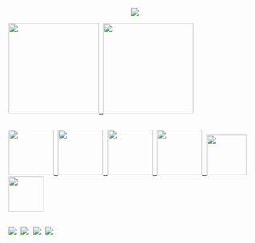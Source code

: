 <samp>
 <p align="center">
  <a href="https://github.com/flaviapaiva234/readme-typing-svg"><img src="https://readme-typing-svg.herokuapp.com?font=Arial&center=true&lines=Hello+I'm+Flávia+Paiva"></a>
</p>

<div>
<a href="https://github.com/flaviapaiva234">
<img height="180em" src="https://github-readme-status.vercel.app/api?username=flaviapaiva234&show_icons=true&theme=synthwave&include_all_commits=true&count_private=true"/>
<img height="180em" src="https://github-readme-status.vercel.app/api/top-langs/?username=flaviapaiva234&layout=compact&langs_count=16&theme=dracula"/>
  
 ##
<img height="90em" src="https://cdn.jsdelivr.net/gh/devicons/devicon/icons/linkedin/linkedin-original-wordmark.svg" />
<img height="90em" src="https://cdn.jsdelivr.net/gh/devicons/devicon/icons/androidstudio/androidstudio-original-wordmark.svg" />
<img height="90em" src="https://cdn.jsdelivr.net/gh/devicons/devicon/icons/gradle/gradle-plain-wordmark.svg" />
<img height="90em" src="https://cdn.jsdelivr.net/gh/devicons/devicon/icons/kotlin/kotlin-original-wordmark.svg" />
<img height="80em" src="https://cdn.jsdelivr.net/gh/devicons/devicon/icons/git/git-original-wordmark.svg" />
<img height="70em" src="https://cdn.jsdelivr.net/gh/devicons/devicon/icons/github/github-original-wordmark.svg" />
  
  ##
  
<div> 
  <a href="https://www.linkedin.com/in/flaviapaiva234/" target="_blank"><img src="https://img.shields.io/badge/-LinkedIn-%230077B5?style=for-the-badge&logo=linkedin&logoColor=white" target="_blank"></a> 
 <a href="https://www.instagram.com/flaviapaiva234/" target="_blank"><img src="https://img.shields.io/badge/-Instagram-%23E4405F?style=for-the-badge&logo=instagram&logoColor=white" target="_blank"></a>
 <a href="Flávia Paiva#0382" target="_blank"><img src="https://img.shields.io/badge/Discord-7289DA?style=for-the-badge&logo=discord&logoColor=white" target="_blank"></a> 
  <a href = "mailto:flaviapaiva234@gmail.com"><img src="https://img.shields.io/badge/-Gmail-%23333?style=for-the-badge&logo=gmail&logoColor=white" target="_blank"></a>
</div>
          






